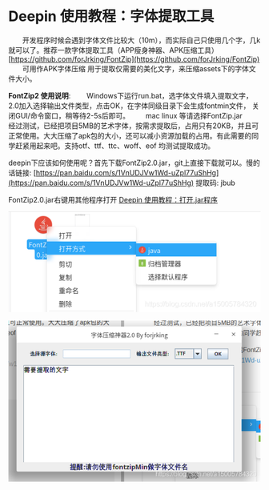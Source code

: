 # Deepin 使用教程：字体提取工具

&emsp;&emsp;开发程序时候会遇到字体文件比较大（10m），而实际自己只使用几个字，几k就可以了。推荐一款字体提取工具（APP瘦身神器、APK压缩工具）  
[https://github.com/forJrking/FontZip](https://github.com/forJrking/FontZip)
&emsp;&emsp;可用作APK字体压缩 用于提取仅需要的美化文字，来压缩assets下的字体文件大小。

**FontZip2 使用说明**:
&emsp;&emsp;Windows下运行run.bat，选字体文件填入提取文字，2.0加入选择输出文件类型，点击OK，在字体同级目录下会生成fontmin文件， 关闭GUI/命令窗口，稍等待2-5s后即可。
&emsp;&emsp;mac linux 等请选择FontZip.jar
&emsp;&emsp;经过测试，已经把项目5MB的艺术字体，按需求提取后，占用只有20KB，并且可正常使用。大大压缩了apk包的大小，还可以减小资源加载的占用。有此需要的同学赶紧用起来吧。支持otf、ttf、ttc、woff、eof 均测试提取成功。

deepin下应该如何使用呢？首先下载FontZip2.0.jar，git上直接下载就可以。慢的话链接: [https://pan.baidu.com/s/1VnUDJVw1Wd-uZpl77uShHg](https://pan.baidu.com/s/1VnUDJVw1Wd-uZpl77uShHg) 提取码: jbub

FontZip2.0.jar右键用其他程序打开
[Deepin 使用教程：打开.jar程序](https://blog.csdn.net/a15005784320/article/details/104858875)

![](https://raw.githubusercontent.com/BeyondXinXin/BeyondXinXIn/main/%E6%93%8D%E4%BD%9C%E7%B3%BB%E7%BB%9F/deepin/%E5%AD%97%E4%BD%93%E6%8F%90%E5%8F%96%E5%B7%A5%E5%85%B7.md/584114610220153.png)

![](https://raw.githubusercontent.com/BeyondXinXin/BeyondXinXIn/main/%E6%93%8D%E4%BD%9C%E7%B3%BB%E7%BB%9F/deepin/%E5%AD%97%E4%BD%93%E6%8F%90%E5%8F%96%E5%B7%A5%E5%85%B7.md/52024710230475.png)

